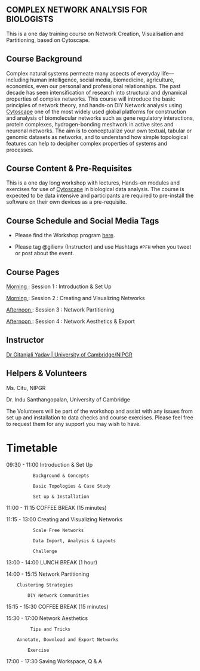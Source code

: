 ## COMPLEX NETWORK ANALYSIS FOR BIOLOGISTS
This is a one day training course on Network Creation, Visualisation and Partitioning, based on Cytoscape.

## Course Background
Complex natural systems permeate many aspects of everyday life—including human intelligence, social media, biomedicine, agriculture, economics, even our personal and professional relationships. The past decade has seen intensification of research into structural and dynamical properties of complex networks. This course will introduce the basic principles of network theory, and hands-on DIY Network analysis using <a href=https://cytoscape.org> Cytoscape</a> one of the most widely used global platforms for construction and analysis of biomolecular networks such as gene regulatory interactions, protein complexes, hydrogen-bonding meshwork in active sites and neuronal networks. The aim is to conceptualize your own textual, tabular or genomic datasets as networks, and to understand how simple topological features can help to decipher complex properties of systems and processes.

## Course Content & Pre-Requisites
This is a one day long workshop with lectures, Hands-on modules and exercises for use of <a href=https://cytoscape.org> Cytoscape</a> in biological data analysis. The course is expected to be data intensive and participants are required to pre-install the software on their own devices as a pre-requisite.


## Course Schedule and Social Media Tags
* Please find the Workshop program <a href=/Documents/IHC_R_workshop_Program_Schedule_NIPGR.pdf>here</a>.

* Please tag @gilienv (Instructor) and use Hashtags <code>#PFH</code> when you tweet or post about the event.

## Course Pages
<a href=/Documents/Set01.md> Morning </a> : Session 1 : Introduction & Set Up

<a href=/Documents/Set02.md> Morning </a> : Session 2 : Creating and Visualizing Networks

<a href=/Documents/Set01.md> Afternoon </a> : Session 3 : Network Partitioning 

<a href=/Documents/Set02.md> Afternoon </a> : Session 4 : Network Aesthetics & Export


## Instructor

<a href= http://www.nipgr.res.in/research/dr_gyadav.php>Dr Gitanjali Yadav | University of Cambridge/NIPGR</a>


## Helpers & Volunteers

Ms. Citu, NIPGR 

Dr. Indu Santhangopalan, University of Cambridge

The Volunteers will be part of the workshop and assist with any issues from set up and installation to data checks and course exercises. Please feel free to request them for any support you may wish to have.

# Timetable
09:30 - 11:00	Introduction & Set Up

              Background & Concepts
	      
              Basic Topologies & Case Study
	      
              Set up & Installation

11:00 - 11:15	COFFEE BREAK (15 minutes)

11:15 - 13:00	Creating and Visualizing Networks

              Scale Free Networks
	      
              Data Import, Analysis & Layouts
	      
              Challenge 

13:00 - 14:00	LUNCH BREAK (1 hour)

14:00 - 15:15	Network Partitioning 

		Clustering Strategies 
		
	        DIY Network Communities

15:15 - 15:30	COFFEE BREAK (15 minutes)

15:30 - 17:00	Network Aesthetics

             Tips and Tricks
             	
		Annotate, Download and Export Networks
              
	      	Exercise

17:00 - 17:30	Saving Workspace, Q & A
